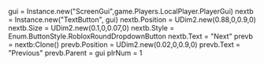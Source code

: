 gui = Instance.new("ScreenGui",game.Players.LocalPlayer.PlayerGui)
nextb = Instance.new("TextButton", gui)
nextb.Position = UDim2.new(0.88,0,0.9,0)
nextb.Size = UDim2.new(0.1,0,0.07,0)
nextb.Style = Enum.ButtonStyle.RobloxRoundDropdownButton
nextb.Text = "Next"
prevb = nextb:Clone()
prevb.Position = UDim2.new(0.02,0,0.9,0)
prevb.Text = "Previous"
prevb.Parent = gui
plrNum = 1
